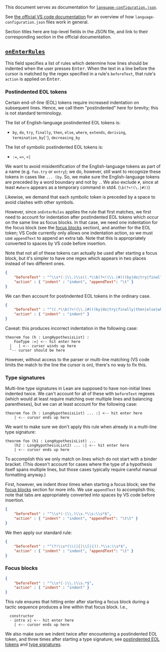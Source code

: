 This document serves as documentation for [`language-configuration.json`](/vscode-lean4/language-configuration.json).

See [the official VS code documentation](https://code.visualstudio.com/api/language-extensions/language-configuration-guide) for an overview of how `language-configuration.json` files work in general.

Section titles here are top-level fields in the JSON file, and link to their corresponding section in the official documentation.

## [`onEnterRules`](https://code.visualstudio.com/api/language-extensions/language-configuration-guide#on-enter-rules)

This field specifies a list of rules which determine how lines should be indented when the user presses <kbd>Enter</kbd>. When the text in a line before the cursor is matched by the regex specified in a rule's `beforeText`, that rule's `action` is applied on <kbd>Enter</kbd>.

### Postindented EOL tokens

Certain end-of-line (EOL) tokens require increased indentation on subsequent lines. Hence, we call them "postindented" here for brevity; this is not standard terminology.

The list of English-language postindented EOL tokens is:

* `by`, `do`, `try`, `finally`, `then`, `else`, `where`, `extends`, `deriving`, `termination_by`(`'`), `decreasing_by`

The list of symbolic postindented EOL tokens is:

* `:=`, `=>`, `<|`

We want to avoid misidentification of the English-language tokens as part of a name (e.g. `foo.try` or `entry`); we do, however, still want to recognize these tokens in cases like `... (by`. So, we make sure the English-language tokens are preceded by a word boundary and not by `.`. We also exclude `#`, since at least `#where` appears as a temporary command in std4. (`\b(?<!(\.|#))`)

Likewise, we demand that each symbolic token is preceded by a space to avoid clashes with other symbols.

However, since `onEnterRules` applies the rule that first matches, we first need to account for indentation after postindented EOL tokens which occur on the same line as focus blocks. In that case, we need one indentation for the focus block (see the [focus blocks](#focus-blocks) section), and another for the EOL token; VS Code currently only allows one indentation action, so we must use `appendText` to append an extra tab. Note that this is appropriately converted to spaces by VS code before insertion.

Note that not all of these tokens can actually be used after starting a focus block, but it's simpler to have one regex which appears in two places instead of two different ones.

```json
{
    "beforeText" : "^\\s*(·|\\.)\\s((.*\\b(?<!(\\.|#))(by|do|try|finally|then|else|where|extends|deriving|termination_by(')?|decreasing_by))|((.*\\s)?(:=|=>|<\\|)))\\s*$",
    "action" : { "indent" : "indent", "appendText": "\t" }
}
```

We can then account for postindented EOL tokens in the ordinary case.

```json
{
    "beforeText" : "^((.*\\b(?<!(\\.|#))(by|do|try|finally|then|else|where|extends|deriving|termination_by(')?|decreasing_by))|((.*\\s)?(:=|=>|<\\|)))\\s*$",
    "action" : { "indent" : "indent" }
}
```

Caveat: this produces incorrect indentation in the following case:

```
theorem foo (h : LongHypothesisList) :
    FooType :=| <-- hit enter here
  |   | <-- cursor winds up here
  ^-- cursor should be here
```

However, without access to the parser or multi-line matching (VS code limits the match to the line the cursor is on), there's no way to fix this.

### Type signatures

Multi-line type signatures in Lean are supposed to have non-initial lines indented twice. We can't account for all of these with `beforeText` regexes (which would at least require matching over multiple lines and balancing parentheses), but we can at least account for the following case:
```
theorem foo (h : LongHypothesisList) ... :| <-- hit enter here
    | <-- cursor ends up here
```
We want to make sure we don't apply this rule when already in a multi-line type signature:
```
theorem foo (h1 : LongHypothesisList) ...
    (h2 : LongHypothesisList2) ... :| <-- hit enter here
    | <-- cursor ends up here
```
To accomplish this we only match on lines which do not start with a binder bracket. (This doesn't account for cases where the type of a hypothesis itself spans multiple lines, but those cases typically require careful manual formatting anyway.)

First, however, we indent *three* times when starting a focus block; see the [focus blocks](#focus-blocks) section for more info. We use `appendText` to accomplish this; note that tabs are appropriately converted into spaces by VS code before insertion.

```json
{
    "beforeText" : "^\\s*(·|\\.)\\s.*\\s:\\s*$",
    "action" : { "indent" : "indent", "appendText": "\t\t" }
}
```

We then apply our standard rule:

```json
{
    "beforeText" : "^(?!\\s*(\\(|{|\\[|⦃)).*\\s:\\s*$",
    "action" : { "indent" : "indent", "appendText": "\t" }
}
```

### Focus blocks

```json
{
    "beforeText" : "^\\s*(·|\\.)\\s.*$",
    "action" : { "indent" : "indent" }
}
```

This rule ensures that hitting enter after starting a focus block during a tactic sequence produces a line within that focus block. I.e.,

```
  constructor
  · intro x| <-- hit enter here
    | <-- cursor ends up here
```

We also make sure we indent twice after encountering a postindented EOL token, and three times after starting a type signature; see [postindented EOL tokens](#postindented-eol-tokens) and [type signatures](#type-signatures).
